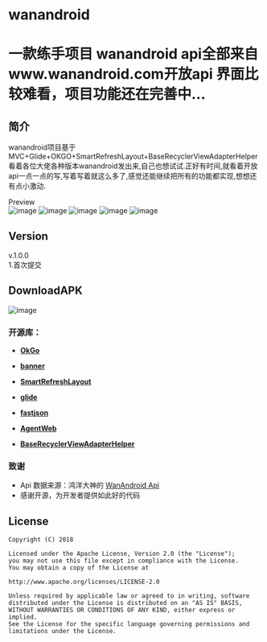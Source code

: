 # wanandroid

一款练手项目  wanandroid  api全部来自www.wanandroid.com开放api  界面比较难看，项目功能还在完善中...
===
简介
---
wanandroid项目基于MVC+Glide+OKGO+SmartRefreshLayout+BaseRecyclerViewAdapterHelper
<br>
看着各位大佬各种版本wanandroid发出来,自己也想试试.正好有时间,就看着开放api一点一点的写,写着写着就这么多了,感觉还能继续把所有的功能都实现,想想还有点小激动.
<br>

Preview
<br>
![image](https://github.com/rcj60560/wanandroid/blob/master/screenshoots/00.gif)
![image](https://github.com/rcj60560/wanandroid/blob/master/screenshoots/01.gif)
![image](https://github.com/rcj60560/wanandroid/blob/master/screenshoots/02.gif)
![image](https://github.com/rcj60560/wanandroid/blob/master/screenshoots/03.gif)
![image](https://github.com/rcj60560/wanandroid/blob/master/screenshoots/04.gif)

Version
---
v.1.0.0<br>
1.首次提交

DownloadAPK
---
![image](https://github.com/rcj60560/wanandroid/raw/master/screenshoots/download_apk.png)


### 开源库：
- [**OkGo**](https://github.com/jeasonlzy/okhttp-OkGo)

- [**banner**](https://github.com/youth5201314/banner)

- [**SmartRefreshLayout**](https://github.com/scwang90/SmartRefreshLayout)

- [**glide**](https://github.com/bumptech/glide)

- [**fastjson**](https://github.com/alibaba/fastjson)

- [**AgentWeb**](https://github.com/Justson/AgentWeb)

- [**BaseRecyclerViewAdapterHelper**](https://github.com/CymChad/BaseRecyclerViewAdapterHelper)



### 致谢

- Api 数据来源：鸿洋大神的   [WanAndroid Api](http://www.wanandroid.com/)
- 感谢开源，为开发者提供如此好的代码


## License
```
Copyright (C) 2018

Licensed under the Apache License, Version 2.0 (the "License");
you may not use this file except in compliance with the License.
You may obtain a copy of the License at

http://www.apache.org/licenses/LICENSE-2.0

Unless required by applicable law or agreed to in writing, software
distributed under the License is distributed on an "AS IS" BASIS,
WITHOUT WARRANTIES OR CONDITIONS OF ANY KIND, either express or implied.
See the License for the specific language governing permissions and
limitations under the License.
```

[1]:https://img.shields.io/:license-apache-blue.svg
[2]:https://www.apache.org/licenses/LICENSE-2.0.html
[3]:https://img.shields.io/badge/download-fir.im-blue.svg
[4]:https://fir.im/rqbw
[5]:https://img.shields.io/badge/API-16%2B-red.svg?style=flat
[6]:https://android-arsenal.com/api?level=16
